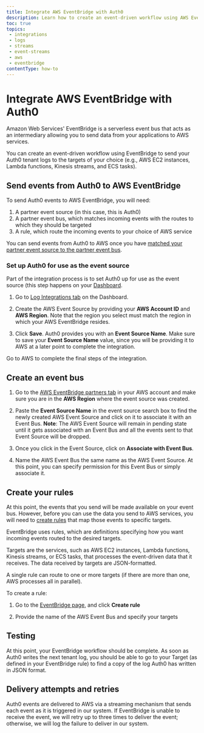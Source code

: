 ```yaml
---
title: Integrate AWS EventBridge with Auth0
description: Learn how to create an event-driven workflow using AWS EventBridge to send your tenant logs to the targers of your choice such as AWS EC2 instances, Lambda functions, Kinesis streams, and ECS tasks.
toc: true
topics:
 - integrations
 - logs
 - streams
 - event-streams
 - aws
 - eventbridge
contentType: how-to
---
```

# Integrate AWS EventBridge with Auth0

Amazon Web Services' EventBridge is a serverless event bus that acts as an intermediary allowing you to send data from your applications to AWS services.

You can create an event-driven workflow using EventBridge to send your Auth0 tenant logs to the targets of your choice (e.g., AWS EC2 instances, Lambda functions, Kinesis streams, and ECS tasks).

## Send events from Auth0 to AWS EventBridge

To send Auth0 events to AWS EventBridge, you will need:

1. A partner event source (in this case, this is Auth0)
2. A partner event bus, which matches incoming events with the routes to which they should be targeted
3. A rule, which route the incoming events to your choice of AWS service

You can send events from Auth0 to AWS once you have [matched your partner event source to the partner event bus](https://docs.aws.amazon.com/eventbridge/latest/userguide/create-partner-event-bus.html).

### Set up Auth0 for use as the event source

Part of the integration process is to set Auth0 up for use as the event source (this step happens on your [Dashboard](${manage_url}).

1. Go to [Log Integrations tab](https://manage.auth0.com/dashboard/us/{tenant}/amazon-eventbridge) on the Dashboard.

2. Create the AWS Event Source by providing your **AWS Account ID** and **AWS Region**. Note that the region you select must match the region in which your AWS EventBridge resides.

3. Click **Save**. Auth0 provides you with an **Event Source Name**. Make sure to save your **Event Source Name** value, since you will be providing it to AWS at a later point to complete the integration.

Go to AWS to complete the final steps of the integration.

## Create an event bus
1. Go to the [AWS EventBridge partners tab](https://console.aws.amazon.com/events/home?region=us-east-1#/partners) in your AWS account and make sure you are in the **AWS Region** where the event source was created.

2. Paste the **Event Source Name** in the event source search box to find the newly created AWS Event Source and click on it to associate it with an Event Bus.
**Note**: The AWS Event Source will remain in pending state until it gets associated with an Event Bus and all the events sent to that Event Source will be dropped.

3. Once you click in the Event Source, click on **Associate with Event Bus**.

4. Name the AWS Event Bus the same name as the AWS Event Source. At this point, you can specify permission for this Event Bus or simply associate it.

## Create your rules

At this point, the events that you send will be made available on your event bus. However, before you can use the data you send to AWS services, you will need to [create rules](https://docs.aws.amazon.com/eventbridge/latest/userguide/create-event-bus.html) that map those events to specific targets.

EventBridge uses rules, which are definitions specifying how you want incoming events routed to the desired targets. 

Targets are the services, such as AWS EC2 instances, Lambda functions, Kinesis streams, or ECS tasks, that processes the event-driven data that it receives. The data received by targets are JSON-formatted.

A single rule can route to one or more targets (if there are more than one, AWS processes all in parallel).

To create a rule:

1. Go to the [EventBridge page](https://console.aws.amazon.com/events/home?region=us-east-1#/), and click **Create rule**

2. Provide the name of the AWS Event Bus and specify your targets

## Testing

At this point, your EventBridge workflow should be complete. As soon as Auth0 writes the next tenant log, you should be able to go to your Target (as defined in your EventBridge rule) to find a copy of the log Auth0 has written in JSON format.

## Delivery attempts and retries

Auth0 events are delivered to AWS via a streaming mechanism that sends each event as it is triggered in our system. If EventBridge is unable to receive the event, we will retry up to three times to deliver the event; otherwise, we will log the failure to deliver in our system.
